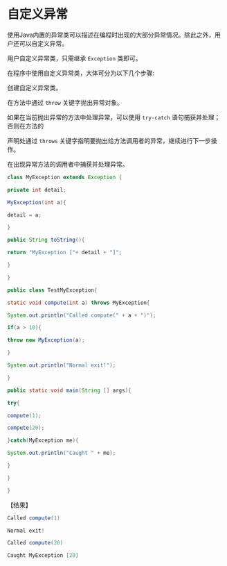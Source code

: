 # 自定义异常

使用Java内置的异常类可以描述在编程时出现的大部分异常情况。除此之外，用户还可以自定义异常。

用户自定义异常类，只需继承 `Exception` 类即可。

在程序中使用自定义异常类，大体可分为以下几个步骤:

创建自定义异常类。

在方法中通过 `throw` 关键字抛出异常对象。

如果在当前抛出异常的方法中处理异常，可以使用 `try-catch` 语句捕获并处理；否则在方法的

声明处通过 `throws` 关键字指明要抛出给方法调用者的异常，继续进行下一步操作。

在出现异常方法的调用者中捕获并处理异常。

```java
class MyException extends Exception { 

private int detail; 

MyException(int a){ 

detail = a; 

}

public String toString(){ 

return "MyException ["+ detail + "]"; 

} 

}

public class TestMyException{ 

static void compute(int a) throws MyException{ 

System.out.println("Called compute(" + a + ")"); 

if(a > 10){ 

throw new MyException(a); 

}

System.out.println("Normal exit!"); 

}

public static void main(String [] args){

try{

compute(1); 

compute(20); 

}catch(MyException me){ 

System.out.println("Caught " + me); 

} 

} 

} 
```

【结果】

```java
Called compute(1) 

Normal exit! 

Called compute(20) 

Caught MyException [20] 
```

